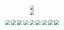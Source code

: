 <div align="center">
      <img src="https://github-readme-stats.vercel.app/api?username=1ELShiroe&show_icons=true&theme=radical&count_private=true&include_all_commits=true">
</div>
<div align="center">
      <img src="https://github-readme-streak-stats.herokuapp.com/?user=1ELShiroe&theme=radical&include_all_commits=true&count_private=true">
</div>
&nbsp;
<div align="center">
      <img src="https://img.shields.io/badge/node.js-%2343853D.svg?style=for-the-badge&logo=node.js&logoColor=white"> <img src="https://img.shields.io/badge/JavaScript-F7DF1E?style=for-the-badge&logo=javascript&logoColor=black"> <img src="https://img.shields.io/badge/html5-%23E34F26.svg?style=for-the-badge&logo=html5&logoColor=white"> <img src="https://img.shields.io/badge/MongoDB-%234ea94b.svg?style=for-the-badge&logo=mongodb&logoColor=white"> <img src="https://img.shields.io/badge/Visual_Studio_Code-0078D4?style=for-the-badge&logo=visual%20studio%20code&logoColor=white"> <img src="https://img.shields.io/badge/NPM-%23000000.svg?style=for-the-badge&logo=npm&logoColor=white"> <img src="https://img.shields.io/badge/CSS3-1572B6?style=for-the-badge&logo=css3&logoColor=white"> <img src="https://img.shields.io/badge/Flutter-%2302569B.svg?style=for-the-badge&logo=Flutter&logoColor=white">
      <img src="[https://img.shields.io/badge/Flutter-%2302569B.svg?style=for-the-badge&logo=Flutter&logoColor=white](https://img.shields.io/badge/Docker-2CA5E0?style=for-the-badge&logo=docker&logoColor=white)">

</div>
